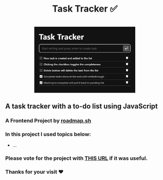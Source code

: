 <h1 align="center"> Task Tracker ✅<h1>
<p align="center">
<img align="center" width="320px" src="./img/banner.png" alt="Banner Image">
</p>

## A task tracker with a to-do list using JavaScript

### A Frontend Project by [roadmap.sh](https://roadmap.sh/frontend/projects)

### In this project I used topics below:

-   ...

### Please vote for the project with [THIS URL]() if it was useful.

### Thanks for your visit ❤️
